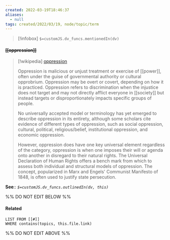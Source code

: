 ```yaml
---
created: 2022-03-19T18:46:37 
aliases:
  - null
tags: created/2022/03/19, node/topic/term
---
```

> [!infobox]
`$=customJS.dv_funcs.mentionedIn(dv)`

#### <s class="topic-title">[[oppression]]</s>

> [!wikipedia] [oppression](https://en.wikipedia.org/wiki/Oppression)
> 
> Oppression is malicious or unjust treatment or exercise of [[power]], often under the guise of governmental authority or cultural opprobrium. Oppression may be overt or covert, depending on how it is practiced. Oppression refers to discrimination when the injustice does not target and may not directly afflict everyone in [[society]] but instead targets or disproportionately impacts specific groups of people.
> 
> No universally accepted model or terminology has yet emerged to describe oppression in its entirety, although some scholars cite evidence of different types of oppression, such as social oppression, cultural, political, religious/belief,  institutional oppression, and economic oppression.
> 
> However, oppression does have one key universal element regardless of the category, oppression is when one imposes their will or agenda onto another in disregard to their natural rights. The Universal Declaration of Human Rights offers a bench mark from which to assess both individual and structural models of oppression.  The concept, popularized in Marx and Engels' Communist Manifesto of 1848, is often used to justify state persecution.
>


**See**::
*`$=customJS.dv_funcs.outlinedIn(dv, this)`*

%% DO NOT EDIT BELOW %%

#### Related 

```dataview
LIST FROM [[#]]
WHERE contains(topics, this.file.link)
```
%% DO NOT EDIT ABOVE %%
